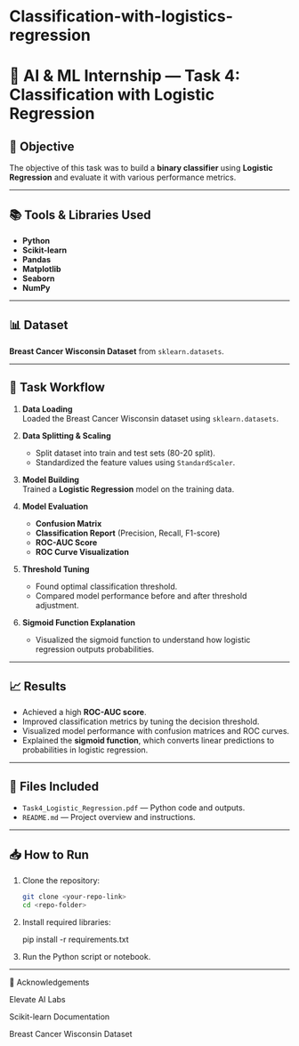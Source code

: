 # Classification-with-logistics-regression
# 📝 AI & ML Internship — Task 4: Classification with Logistic Regression

## 📌 Objective
The objective of this task was to build a **binary classifier** using **Logistic Regression** and evaluate it with various performance metrics.

---

## 📚 Tools & Libraries Used
- **Python**
- **Scikit-learn**
- **Pandas**
- **Matplotlib**
- **Seaborn**
- **NumPy**

---

## 📊 Dataset
**Breast Cancer Wisconsin Dataset** from `sklearn.datasets`.

---

## 📌 Task Workflow

1. **Data Loading**  
   Loaded the Breast Cancer Wisconsin dataset using `sklearn.datasets`.

2. **Data Splitting & Scaling**  
   - Split dataset into train and test sets (80-20 split).
   - Standardized the feature values using `StandardScaler`.

3. **Model Building**  
   Trained a **Logistic Regression** model on the training data.

4. **Model Evaluation**
   - **Confusion Matrix**
   - **Classification Report** (Precision, Recall, F1-score)
   - **ROC-AUC Score**
   - **ROC Curve Visualization**

5. **Threshold Tuning**
   - Found optimal classification threshold.
   - Compared model performance before and after threshold adjustment.

6. **Sigmoid Function Explanation**
   - Visualized the sigmoid function to understand how logistic regression outputs probabilities.

---

## 📈 Results

- Achieved a high **ROC-AUC score**.
- Improved classification metrics by tuning the decision threshold.
- Visualized model performance with confusion matrices and ROC curves.
- Explained the **sigmoid function**, which converts linear predictions to probabilities in logistic regression.

---

## 📂 Files Included

- `Task4_Logistic_Regression.pdf` — Python code and outputs.
- `README.md` — Project overview and instructions.

---

## 📥 How to Run

1. Clone the repository:
   ```bash
   git clone <your-repo-link>
   cd <repo-folder>
2. Install required libraries:

     pip install -r 
     requirements.txt


3. Run the Python script or notebook.




---

🙌 Acknowledgements

Elevate AI Labs

Scikit-learn Documentation

Breast Cancer Wisconsin Dataset
